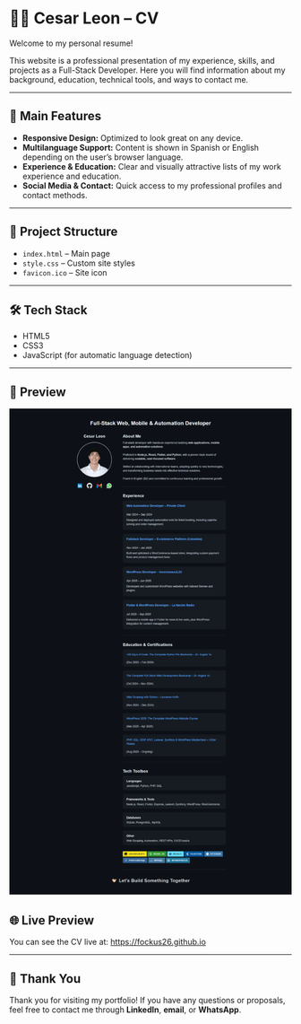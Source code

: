 # 🧑🏻 Cesar Leon – CV

Welcome to my personal resume!

This website is a professional presentation of my experience, skills, and projects as a Full-Stack Developer. Here you will find information about my background, education, technical tools, and ways to contact me.

---

## 🚀 Main Features

- **Responsive Design:** Optimized to look great on any device.
- **Multilanguage Support:** Content is shown in Spanish or English depending on the user’s browser language.
- **Experience & Education:** Clear and visually attractive lists of my work experience and education.
- **Social Media & Contact:** Quick access to my professional profiles and contact methods.

---

## 📁 Project Structure

- `index.html` – Main page
- `style.css` – Custom site styles
- `favicon.ico` – Site icon

---

## 🛠️ Tech Stack

- HTML5
- CSS3
- JavaScript (for automatic language detection)

---

## 👀 Preview

![Preview](./assets/CV.png)

## 🌐 Live Preview

You can see the CV live at: https://fockus26.github.io

---

## 🙌 Thank You

Thank you for visiting my portfolio!
If you have any questions or proposals, feel free to contact me through **LinkedIn**, **email**, or **WhatsApp**.
